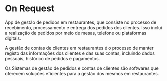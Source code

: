 # On Request

App de gestão de pedidos em restaurantes, que consiste no processo de recebimento, processamento e entrega dos pedidos dos clientes. 
Isso inclui a realização de pedidos por meio de mesas, telefone ou plataformas digitais.

A gestão de contas de clientes em restaurantes é o processo de manter registo das informações dos clientes e das suas contas, 
incluindo dados pessoais, histórico de pedidos e pagamentos. 

Os Sistemas de gestão de pedidos e contas de clientes são softwares que oferecem soluções eficientes para a gestão dos mesmos em restaurantes.
